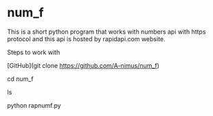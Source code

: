 # num_f
This is a short python program that works with numbers api with https protocol and this api is hosted by rapidapi.com website.  

Steps to work with

[GitHub](git clone https://github.com/A-nimus/num_f)

cd num_f

ls

python rapnumf.py
